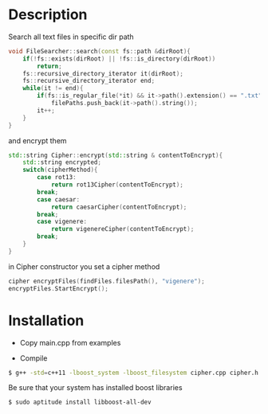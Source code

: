 # Description

Search all text files in specific dir path

```cpp
void FileSearcher::search(const fs::path &dirRoot){
	if(!fs::exists(dirRoot) || !fs::is_directory(dirRoot))
		return;
	fs::recursive_directory_iterator it(dirRoot);
	fs::recursive_directory_iterator end;
	while(it != end){
		if(fs::is_regular_file(*it) && it->path().extension() == ".txt")
			filePaths.push_back(it->path().string());
		it++;
	}
}
```
and encrypt them 

```cpp
std::string Cipher::encrypt(std::string & contentToEncrypt){
	std::string encrypted;
	switch(cipherMethod){
		case rot13:
			return rot13Cipher(contentToEncrypt);
		break;
		case caesar:
			return caesarCipher(contentToEncrypt);
		break;
		case vigenere:
			return vigenereCipher(contentToEncrypt);
		break;
	}
}
```
in Cipher constructor you set a cipher method 

```cpp
cipher encryptFiles(findFiles.filesPath(), "vigenere");
encryptFiles.StartEncrypt();
```

# Installation

- Copy main.cpp from examples

- Compile

```sh
$ g++ -std=c++11 -lboost_system -lboost_filesystem cipher.cpp cipher.h filesearcher.cpp filesearcher.h main.cpp -o encryptTextFiles
```

Be sure that your system has installed boost libraries
```sh
$ sudo aptitude install libboost-all-dev
```
